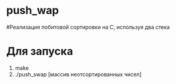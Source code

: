 # push_wap
#Реализация побитовой сортировки на C, используя два стека
# Для запуска
  1. make
  2. ./push_swap [массив неотсортированных чисел]
